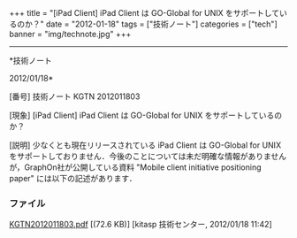 ﻿+++
title = "[iPad Client] iPad Client は GO-Global for UNIX をサポートしているのか？"
date = "2012-01-18"
tags = ["技術ノート"]
categories = ["tech"]
banner = "img/technote.jpg"
+++

-----------------------------------------------------------------------------------------------------------------------------

*技術ノート

2012/01/18*


[番号]
技術ノート KGTN 2012011803

[現象]
[iPad Client] iPad Client は GO-Global for UNIX
をサポートしているのか？

[説明]
少なくとも現在リリースされている iPad Client は GO-Global for UNIX
をサポートしておりません．今後のことについては未だ明確な情報がありませんが，GraphOn社が公開している資料
"Mobile client initiative positioning paper" には以下の記述があります．


### ファイル

 
 


[KGTN2012011803.pdf](http://techreport.kitasp.net/attachments/download/800/KGTN2012011803.pdf)
 [(72.6 KB)] [kitasp 技術センター, 2012/01/18
11:42]


 


 

